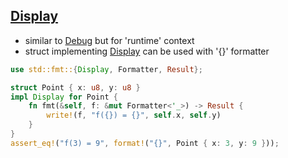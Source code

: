 ## [Display](https://doc.rust-lang.org/std/fmt/trait.Display.html)

* similar to [Debug](https://doc.rust-lang.org/std/fmt/trait.Debug.html) but for 'runtime' context
* struct implementing [Display](https://doc.rust-lang.org/std/fmt/trait.Display.html) can be used with '{}' formatter

```rust
use std::fmt::{Display, Formatter, Result};

struct Point { x: u8, y: u8 }
impl Display for Point {
    fn fmt(&self, f: &mut Formatter<'_>) -> Result {
        write!(f, "f({}) = {}", self.x, self.y)
    }
}
assert_eq!("f(3) = 9", format!("{}", Point { x: 3, y: 9 }));
```